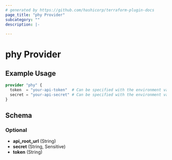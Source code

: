 ```yaml
---
# generated by https://github.com/hashicorp/terraform-plugin-docs
page_title: "phy Provider"
subcategory: ""
description: |-
  
---
```


# phy Provider



## Example Usage

```terraform
provider "phy" {
  token  = "your-api-token"  # Can be specified with the environment variable SAKURACLOUD_ACCESS_TOKEN
  secret = "your-api-secret" # Can be specified with the environment variable SAKURACLOUD_ACCESS_TOKEN_SECRET
}
```

<!-- schema generated by tfplugindocs -->
## Schema

### Optional

- **api_root_url** (String)
- **secret** (String, Sensitive)
- **token** (String)
